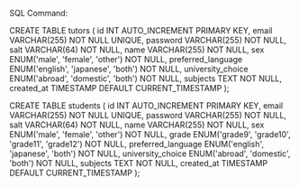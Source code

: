 SQL Command:

CREATE TABLE tutors (
    id INT AUTO_INCREMENT PRIMARY KEY,
    email VARCHAR(255) NOT NULL UNIQUE,
    password VARCHAR(255) NOT NULL,
    salt VARCHAR(64) NOT NULL,
    name VARCHAR(255) NOT NULL,
    sex ENUM('male', 'female', 'other') NOT NULL,
    preferred_language ENUM('english', 'japanese', 'both') NOT NULL,
    university_choice ENUM('abroad', 'domestic', 'both') NOT NULL,
    subjects TEXT NOT NULL,
    created_at TIMESTAMP DEFAULT CURRENT_TIMESTAMP
);

CREATE TABLE students (
    id INT AUTO_INCREMENT PRIMARY KEY,
    email VARCHAR(255) NOT NULL UNIQUE,
    password VARCHAR(255) NOT NULL,
    salt VARCHAR(64) NOT NULL,
    name VARCHAR(255) NOT NULL,
    sex ENUM('male', 'female', 'other') NOT NULL,
    grade ENUM('grade9', 'grade10', 'grade11', 'grade12') NOT NULL,
    preferred_language ENUM('english', 'japanese', 'both') NOT NULL,
    university_choice ENUM('abroad', 'domestic', 'both') NOT NULL,
    subjects TEXT NOT NULL,
    created_at TIMESTAMP DEFAULT CURRENT_TIMESTAMP
);
